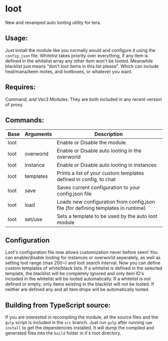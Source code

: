 # loot

New and revamped auto looting utility for tera.

## Usage:

Just install the module like you normally would and configure it using the `config.json` file. Whitelist takes priority over everything, if any item is defined in the whitelist array any other item won't be looted. Meanwhile blacklist just means "don't loot items in this list please". Which can include heal/mana/keen motes, and lootboxes, or whatever you want.

## Requires:

Command, and Vec3 Modules: They are both included in any recent version of proxy.

## Commands:

| Base | Arguments | Description                                                                       |
| ---- | --------- | --------------------------------------------------------------------------------- |
| loot |           | Enable or Disable the module.                                                     |
| loot | overworld | Enable or Disable auto looting in the overworld                                   |
| loot | instance  | Enable or Disable auto looting in instances                                       |
| loot | templates | Prints a list of your custom templates defined in config, to chat                 |
| loot | save      | Saves current configuration to your config.json file                              |
| loot | load      | Loads new configuration from config.json file (for defining templates in runtime) |
| loot | set/use   | Sets a template to be used by the auto loot module                                |

## Configuration

Loot's configuration file now allows customization never before seen! You can enable/disable looting for instances or overworld seperately, as well as setting loot range (max 200~) and loot search interval. Now you can define custom templates of white/black lists. If a whitelist is defined in the selected template, the blacklist will be completely ignored and only item ID's included in the whitelist will be looted automatically. If a whitelist is not defined or empty, only items existing in the blacklist will not be looted. If neither are defined any and all item drops will be automatically looted.

## Building from TypeScript source:

If you are interested in recompiling the module, all the source files and the `gulp` script is included in the `src` branch. Just run `gulp` after running `npm install` to get the dependencies installed. It will dump the compiled and generated files into the `build` folder in it's root directory.
